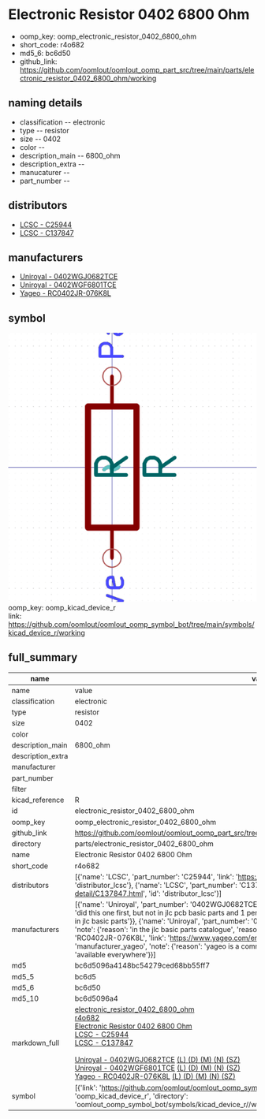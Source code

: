 # Electronic Resistor 0402 6800 Ohm

  
* oomp_key: oomp_electronic_resistor_0402_6800_ohm 
* short_code: r4o682
* md5_6: bc6d50  
* github_link: https://github.com/oomlout/oomlout_oomp_part_src/tree/main/parts/electronic_resistor_0402_6800_ohm/working  
## naming details
* classification -- electronic
* type -- resistor
* size -- 0402
* color -- 
* description_main -- 6800_ohm
* description_extra -- 
* manucaturer -- 
* part_number -- 

## distributors
* [LCSC - C25944](https://lcsc.com/product-detail/C25944.html)  
* [LCSC - C137847](https://lcsc.com/product-detail/C137847.html)  

## manufacturers
* [Uniroyal - 0402WGJ0682TCE]()  
* [Uniroyal - 0402WGF6801TCE]()  
* [Yageo - RC0402JR-076K8L](https://www.yageo.com/en/Chart/Download/pdf/RC0402JR-076K8L)  

## symbol

![](symbol/0/working/working_600.png)  
oomp_key: oomp_kicad_device_r  
link: https://github.com/oomlout/oomlout_oomp_symbol_bot/tree/main/symbols/kicad_device_r/working  


## full_summary
| name | value | 
| --- | --- | 
| name | value | 
| classification | electronic | 
| type | resistor | 
| size | 0402 | 
| color |  | 
| description_main | 6800_ohm | 
| description_extra |  | 
| manufacturer |  | 
| part_number |  | 
| filter |  | 
| kicad_reference | R | 
| id | electronic_resistor_0402_6800_ohm | 
| oomp_key | oomp_electronic_resistor_0402_6800_ohm | 
| github_link | https://github.com/oomlout/oomlout_oomp_part_src/tree/main/parts/electronic_resistor_0402_6800_ohm/working | 
| directory | parts/electronic_resistor_0402_6800_ohm | 
| name | Electronic Resistor 0402 6800 Ohm | 
| short_code | r4o682 | 
| distributors | [{'name': 'LCSC', 'part_number': 'C25944', 'link': 'https://lcsc.com/product-detail/C25944.html', 'id': 'distributor_lcsc'}, {'name': 'LCSC', 'part_number': 'C137847', 'link': 'https://lcsc.com/product-detail/C137847.html', 'id': 'distributor_lcsc'}] | 
| manufacturers | [{'name': 'Uniroyal', 'part_number': '0402WGJ0682TCE', 'link': '', 'id': 'manufacturer_uniroyal', 'note': {'reason': 'did this one first, but not in jlc pcb basic parts and 1 percent are and they are the same price', 'reason_short': 'not in jlc basic parts'}}, {'name': 'Uniroyal', 'part_number': '0402WGF6801TCE', 'link': '', 'id': 'manufacturer_uniroyal', 'note': {'reason': 'in the jlc basic parts catalogue', 'reason_short': 'jlc basic part'}}, {'name': 'Yageo', 'part_number': 'RC0402JR-076K8L', 'link': 'https://www.yageo.com/en/Chart/Download/pdf/RC0402JR-076K8L', 'id': 'manufacturer_yageo', 'note': {'reason': 'yageo is a commonly cross referenced part number', 'reason_short': 'available everywhere'}}] | 
| md5 | bc6d5096a4148bc54279ced68bb55ff7 | 
| md5_5 | bc6d5 | 
| md5_6 | bc6d50 | 
| md5_10 | bc6d5096a4 | 
| markdown_full | [electronic_resistor_0402_6800_ohm](https://github.com/oomlout/oomlout_oomp_part_src/tree/main/parts/electronic_resistor_0402_6800_ohm/working)<br>[r4o682](https://github.com/oomlout/oomlout_oomp_part_src/tree/main/parts/electronic_resistor_0402_6800_ohm/working)<br>[Electronic Resistor 0402 6800 Ohm](https://github.com/oomlout/oomlout_oomp_part_src/tree/main/parts/electronic_resistor_0402_6800_ohm/working)<br>[LCSC - C25944<br>](https://lcsc.com/product-detail/C25944.html)[LCSC - C137847<br>](https://lcsc.com/product-detail/C137847.html)<br>[Uniroyal - 0402WGJ0682TCE]() [(L)  ](https://www.lcsc.com/search?q=0402WGJ0682TCE)[(D)  ](https://www.digikey.com/en/products?keywords=0402WGJ0682TCE)[(M)  ](https://www.mouser.com/Search/Refine?Keyword=0402WGJ0682TCE)[(N)  ](https://www.newark.com/search?st=0402WGJ0682TCE)[(SZ)  ](https://so.szlcsc.com/global.html?k=0402WGJ0682TCE)<br>[Uniroyal - 0402WGF6801TCE]() [(L)  ](https://www.lcsc.com/search?q=0402WGF6801TCE)[(D)  ](https://www.digikey.com/en/products?keywords=0402WGF6801TCE)[(M)  ](https://www.mouser.com/Search/Refine?Keyword=0402WGF6801TCE)[(N)  ](https://www.newark.com/search?st=0402WGF6801TCE)[(SZ)  ](https://so.szlcsc.com/global.html?k=0402WGF6801TCE)<br>[Yageo - RC0402JR-076K8L](https://www.yageo.com/en/Chart/Download/pdf/RC0402JR-076K8L) [(L)  ](https://www.lcsc.com/search?q=RC0402JR-076K8L)[(D)  ](https://www.digikey.com/en/products?keywords=RC0402JR-076K8L)[(M)  ](https://www.mouser.com/Search/Refine?Keyword=RC0402JR-076K8L)[(N)  ](https://www.newark.com/search?st=RC0402JR-076K8L)[(SZ)  ](https://so.szlcsc.com/global.html?k=RC0402JR-076K8L)<br> | 
| symbol | [{'link': 'https://github.com/oomlout/oomlout_oomp_symbol_bot/tree/main/symbols/kicad_device_r', 'oomp_key': 'oomp_kicad_device_r', 'directory': 'oomlout_oomp_symbol_bot/symbols/kicad_device_r//working/working.kicad_sym'}] | 
